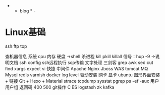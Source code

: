 - * blog * -
# Linux基础
ssh
ftp
top

查机器信息
	系统 cpu 内存 硬盘 ->shell
杀进程 kill pkill killall 信号：hup -9  ->说明文档
ssh config ssh远程执行 scp传输 
文字处理 三剑客 grep awk sed cut 
find xargs expect
vi 快捷
中间件
	Apache
	Nginx
	Jboss
	WAS
	tomcat
	MQ
	Mysql
	redis
	varnish
	docker
log level
驱动安装 网卡 显卡
ubuntu 图形界面安装 + 链接
Git + Hexo + Material
strace tcpdump sysstat
pgrep ps -ef -aux
用户 用户组
返回码 400 500
git操作
C
ES logstash zk kafka
